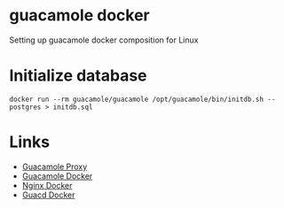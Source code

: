 # guacamole docker
Setting up guacamole docker composition for Linux

# Initialize database
``
docker run --rm guacamole/guacamole /opt/guacamole/bin/initdb.sh --postgres > initdb.sql
``

# Links
* [Guacamole Proxy](https://guacamole.apache.org/doc/gug/proxying-guacamole.html)
* [Guacamole Docker](https://hub.docker.com/r/guacamole/guacamole/)
* [Nginx Docker](https://hub.docker.com/r/library/nginx/)
* [Guacd Docker](https://hub.docker.com/r/guacamole/guacd/)
